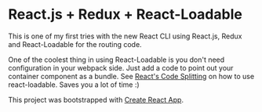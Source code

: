 # React.js + Redux + React-Loadable

This is one of my first tries with the new React CLI using React.js, Redux and React-Loadable for the routing code.

One of the coolest thing in using React-Loadable is you don't need configuration in your webpack side. Just add a code to point out your container component as a bundle. See [React's Code Splitting](https://reactjs.org/docs/code-splitting.html) on how to use react-loadable. Saves you a lot of time :)

This project was bootstrapped with [Create React App](https://github.com/facebookincubator/create-react-app).
